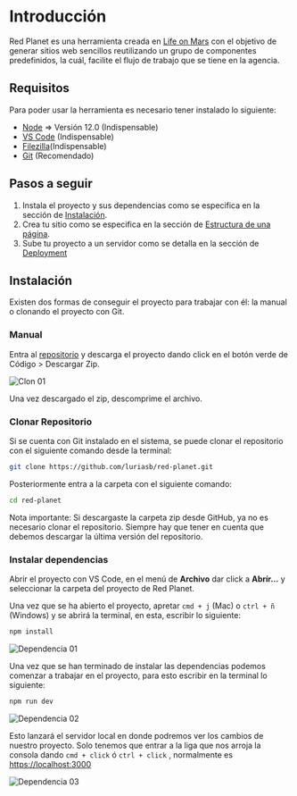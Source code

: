# Introducción

Red Planet es una herramienta creada en [Life on Mars](https://lifeonmars.com.mx) con el objetivo de generar sitios web sencillos reutilizando un grupo de componentes predefinidos, la cuál, facilite el flujo de trabajo que se tiene en la agencia.

## Requisitos

Para poder usar la herramienta es necesario tener instalado lo siguiente:

- [Node](https://nodejs.org/es/) => Versión 12.0 (Indispensable)
- [VS Code](https://code.visualstudio.com/) (Indispensable)
- [Filezilla](https://filezilla-project.org/)(Indispensable)
- [Git](https://git-scm.com/) (Recomendado)


## Pasos a seguir

1. Instala el proyecto y sus dependencias como se especifica en la sección de [Instalación](/guide/#instalacion).
2. Crea tu sitio como se especifica en la sección de [Estructura de una página](/guide/components/components.html).
3. Sube tu proyecto a un servidor como se detalla en la sección de [Deployment](/guide/deploy)


## Instalación

Existen dos formas de conseguir el proyecto para trabajar con él: la manual o clonando el proyecto con Git.

### Manual

Entra al [repositorio](https://github.com/luriasb/red-planet) y descarga el proyecto dando click en el botón verde de Código > Descargar Zip.

![Clon 01](~@assets/git-01.png "Clon 01")

Una vez descargado el zip, descomprime el archivo.

### Clonar Repositorio

Si se cuenta con Git instalado en el sistema, se puede clonar el repositorio con el siguiente comando desde la terminal:

``` bash
git clone https://github.com/luriasb/red-planet.git
```

Posteriormente entra a la carpeta con el siguiente comando:

``` bash
cd red-planet
```

Nota importante: Si descargaste la carpeta zip desde GitHub, ya no es necesario clonar el repositorio. Siempre hay que tener en cuenta que debemos descargar la última versión del repositorio.

### Instalar dependencias

Abrir el proyecto con VS Code, en el menú de __Archivo__ dar click a __Abrír...__ y seleccionar la carpeta del proyecto de Red Planet.

Una vez que se ha abierto el proyecto, apretar `cmd + j` (Mac) o `ctrl + ñ` (Windows) y se abrirá la terminal, en esta, escribir lo siguiente:

``` bash
npm install
```

![Dependencia 01](~@assets/dep-01.png "Dpendencia 01")


Una vez que se han terminado de instalar las dependencias podemos comenzar a trabajar en el proyecto, para esto escribir en la terminal lo siguiente:

```bash
npm run dev 
```

![Dependencia 02](~@assets/dep-02.png "Dpendencia 02")

Esto lanzará el servidor local en donde podremos ver los cambios de nuestro proyecto. Solo tenemos que entrar a la liga que nos arroja la consola dando `cmd + click` ó `ctrl + click` , normalmente es [https://localhost:3000](https://localhost:3000) 

![Dependencia 03](~@assets/dep-03.png "Dependencia 03")